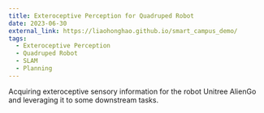 ```yaml
---
title: Exteroceptive Perception for Quadruped Robot
date: 2023-06-30
external_link: https://liaohonghao.github.io/smart_campus_demo/
tags:
  - Exteroceptive Perception
  - Quadruped Robot
  - SLAM
  - Planning
---
```


Acquiring exteroceptive sensory information for the robot Unitree AlienGo and leveraging it to some downstream tasks.

<!--more-->
